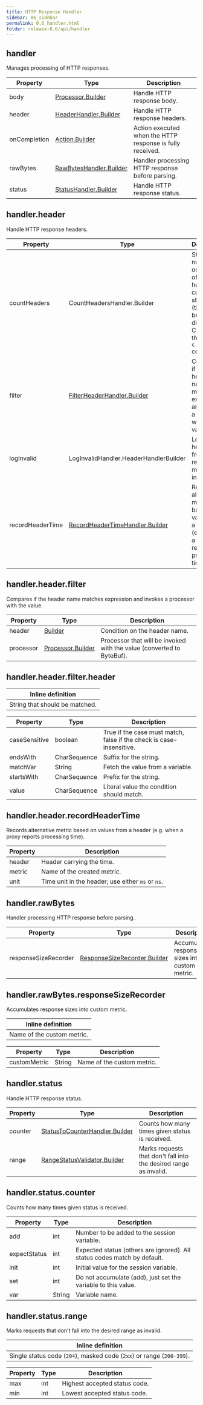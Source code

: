 ```yaml
---
title: HTTP Response Handler
sidebar: 06_sidebar
permalink: 0.6_handler.html
folder: release-0.6/api/handler
---
```


## handler

Manages processing of HTTP responses. 

| Property | Type | Description |
| ------- | ------- | ------- |
| body | [Processor.Builder](0.6_handler_api.html#processors) | Handle HTTP response body.  |
| header | [HeaderHandler.Builder](#handlerheader) | Handle HTTP response headers.  |
| onCompletion | [Action.Builder](0.6_handler_api.html#actions) | Action executed when the HTTP response is fully received.  |
| rawBytes | [RawBytesHandler.Builder](#handlerrawbytes) | Handler processing HTTP response before parsing.  |
| status | [StatusHandler.Builder](#handlerstatus) | Handle HTTP response status.  |

## handler.header

Handle HTTP response headers. 

| Property | Type | Description |
| ------- | ------- | ------- |
| countHeaders | CountHeadersHandler.Builder | Stores number of occurences of each header in custom statistics (these can be displayed in CLI using the <code>stats -c</code> command).  |
| filter | [FilterHeaderHandler.Builder](#handlerheaderfilter) | Compares if the header name matches expression and invokes a processor with the value.  |
| logInvalid | LogInvalidHandler.HeaderHandlerBuilder | Logs headers from requests marked as invalid.  |
| recordHeaderTime | [RecordHeaderTimeHandler.Builder](#handlerheaderrecordheadertime) | Records alternative metric based on values from a header (e.g. when a proxy reports processing time).  |

## handler.header.filter

Compares if the header name matches expression and invokes a processor with the value. 

| Property | Type | Description |
| ------- | ------- | ------- |
| header | [Builder](#handlerheaderfilterheader) | Condition on the header name.  |
| processor | [Processor.Builder](0.6_handler_api.html#processors) | Processor that will be invoked with the value (converted to ByteBuf).  |

## handler.header.filter.header


| Inline definition |
| -------- |
| String that should be matched. |

| Property | Type | Description |
| ------- | ------- | ------- |
| caseSensitive | boolean | True if the case must match, false if the check is case-insensitive.  |
| endsWith | CharSequence | Suffix for the string.  |
| matchVar | String | Fetch the value from a variable.  |
| startsWith | CharSequence | Prefix for the string.  |
| value | CharSequence | Literal value the condition should match.  |

## handler.header.recordHeaderTime

Records alternative metric based on values from a header (e.g. when a proxy reports processing time). 

| Property | Description |
| ------- | -------- |
| header | Header carrying the time.  |
| metric | Name of the created metric.  |
| unit | Time unit in the header; use either `ms` or `ns`.  |

## handler.rawBytes

Handler processing HTTP response before parsing. 

| Property | Type | Description |
| ------- | ------- | ------- |
| responseSizeRecorder | [ResponseSizeRecorder.Builder](#handlerrawbytesresponsesizerecorder) | Accumulates response sizes into custom metric.  |

## handler.rawBytes.responseSizeRecorder

Accumulates response sizes into custom metric. 


| Inline definition |
| -------- |
| Name of the custom metric. |

| Property | Type | Description |
| ------- | ------- | ------- |
| customMetric | String | Name of the custom metric.  |

## handler.status

Handle HTTP response status. 

| Property | Type | Description |
| ------- | ------- | ------- |
| counter | [StatusToCounterHandler.Builder](#handlerstatuscounter) | Counts how many times given status is received.  |
| range | [RangeStatusValidator.Builder](#handlerstatusrange) | Marks requests that don't fall into the desired range as invalid.  |

## handler.status.counter

Counts how many times given status is received. 

| Property | Type | Description |
| ------- | ------- | ------- |
| add | int | Number to be added to the session variable.  |
| expectStatus | int | Expected status (others are ignored). All status codes match by default.  |
| init | int | Initial value for the session variable.  |
| set | int | Do not accumulate (add), just set the variable to this value.  |
| var | String | Variable name.  |

## handler.status.range

Marks requests that don't fall into the desired range as invalid. 


| Inline definition |
| -------- |
| Single status code (<code>204</code>), masked code (<code>2xx</code>) or range (<code>200-399</code>). |

| Property | Type | Description |
| ------- | ------- | ------- |
| max | int | Highest accepted status code.  |
| min | int | Lowest accepted status code.  |
